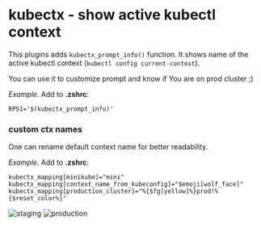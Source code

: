 # kubectx - show active kubectl context

This plugins adds `kubectx_prompt_info()` function. It shows name of the active
kubectl context (`kubectl config current-context`).

You can use it to customize prompt and know if You are on prod cluster ;)

_Example_. Add to **.zshrc**:

```
RPS1='$(kubectx_prompt_info)'
```

### custom ctx names

One can rename default context name for better readability.

_Example_. Add to **.zshrc**:

```
kubectx_mapping[minikube]="mini"
kubectx_mapping[context_name_from_kubeconfig]="$emoji[wolf_face]"
kubectx_mapping[production_cluster]="%{$fg[yellow]%}prod!%{$reset_color%}"
```

![staging](stage.png) ![production](prod.png)
